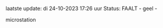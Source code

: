 laatste update: 
di 24-10-2023 17:26   uur 
Status: FAALT - geel - 
<div class="service Y">microstation</div>